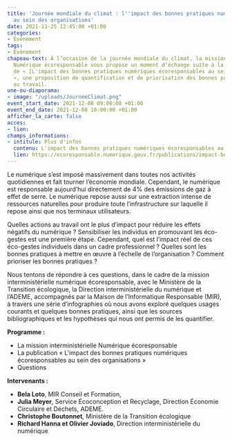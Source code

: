 ```yaml
---
title: 'Journée mondiale du climat : l''impact des bonnes pratiques numériques écoresponsables
  au sein des organisations'
date: 2021-11-25 12:45:00 +01:00
categories:
- Évènement
tags:
- Évènement
chapeau-text: À l’occasion de la journée mondiale du climat, la mission interministérielle
  Numérique écoresponsable vous propose un moment d’échange suite à la publication
  de « [L'impact des bonnes pratiques numériques écoresponsables au sein des organisations](https://ecoresponsable.numerique.gouv.fr/publications/impact-bonnes-pratiques/)
  », une proposition de quantification et de priorisation des bonnes pratiques numériques
  au travail.
une-ou-diaporama:
- image: "/uploads/JourneeClimat.png"
event_start_date: 2021-12-08 09:00:00 +01:00
event_end_date: 2021-12-08 10:00:00 +01:00
afficher_la_carte: false
acces:
- lien: 
champs_informations:
- intitule: Plus d'infos
  contenu: L'impact des bonnes pratiques numériques écoresponsables au sein des organisations
  lien: https://ecoresponsable.numerique.gouv.fr/publications/impact-bonnes-pratiques/
---
```


Le numérique s’est imposé massivement dans toutes nos activités quotidiennes et fait tourner l’économie mondiale. Cependant, le numérique est responsable aujourd’hui directement de 4% des émissions de gaz à effet de serre. Le numérique repose aussi sur une extraction intense de ressources naturelles pour produire toute l’infrastructure sur laquelle il repose ainsi que nos terminaux utilisateurs.

Quelles actions au travail ont le plus d’impact pour réduire les effets négatifs du numérique ? Sensibiliser les individus en promouvant les éco-gestes est une première étape. Cependant, quel est l’impact réel de ces éco-gestes individuels dans un cadre professionnel ? Quelles sont les bonnes pratiques à mettre en œuvre à l’échelle de l’organisation ? Comment prioriser les bonnes pratiques ?

Nous tentons de répondre à ces questions, dans le cadre de la mission interministérielle numérique écoresponsable, avec le Ministère de la Transition écologique, la Direction interministérielle du numérique et l’ADEME, accompagnés par la Maison de l’Informatique Responsable (MIR), à travers une série d’infographies où nous avons exploré quelques usages courants et quelques bonnes pratiques, ainsi que les sources bibliographiques et les hypothèses qui nous ont permis de les quantifier.

**Programme :**
* La mission interministérielle Numérique écoresponsable
* La publication « L'impact des bonnes pratiques numériques écoresponsables au sein des organisations »
* Questions

**Intervenants :**
* **Bela Loto**, MIR Conseil et Formation,
* **Julia Meyer**, Service Écoconception et Recyclage, Direction Économie Circulaire et Déchets, ADEME.
* **Christophe Boutonnet**, Ministère de la Transition écologique
* **Richard Hanna et Olivier Joviado**, Direction interministérielle du numérique
